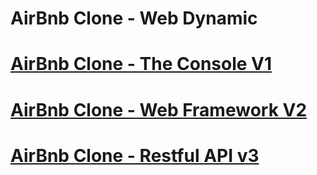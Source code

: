# AirBnb Clone - Web Dynamic
# [AirBnb Clone - The Console V1](https://github.com/YoussefKamal098/AirBnB_clone)
# [AirBnb Clone - Web Framework V2](https://github.com/YoussefKamal098/AirBnB_clone_v2)
# [AirBnb Clone - Restful API v3](https://github.com/YoussefKamal098/AirBnB_clone_v3)
